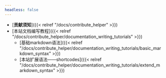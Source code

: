 ```yaml
---
headless: false
---
```


- [**贡献须知**]({{< relref "/docs/contribute_helper" >}})
- [本站文档编写教程]({{< relref "/docs/contribute_helper/documentation_writing_tutorials" >}})
  - [基础markdown语法]({{< relref "/docs/contribute_helper/documentation_writing_tutorials/basic_markdown_syntax" >}})
  - [本站扩展语法——shortcodes]({{< relref "/docs/contribute_helper/documentation_writing_tutorials/extend_markdown_syntax" >}})
<br />
